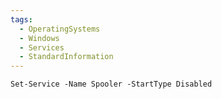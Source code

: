 ```yaml
---
tags:
  - OperatingSystems
  - Windows
  - Services
  - StandardInformation
---
```


```powershell-session
Set-Service -Name Spooler -StartType Disabled
```